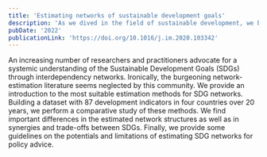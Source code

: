 ```yaml
---
title: 'Estimating networks of sustainable development goals'
description: 'As we dived in the field of sustainable development, we became aware of the central concepts of synergies and trade-offs, often represented as networks between indicators. To our surprise, the field seemed quite precarious in the use of adequate quantitative methods to estimate such networks. The purpose of this paper was to introduce the sustainable development community to a plethora of network estimation methods (from different disciplines) that are usable with existing indicator datasets.'
pubDate: '2022'
publicationLink: 'https://doi.org/10.1016/j.im.2020.103342'
---
```


An increasing number of researchers and practitioners advocate for a systemic understanding of the Sustainable Development Goals (SDGs) through interdependency networks. Ironically, the burgeoning network-estimation literature seems neglected by this community. We provide an introduction to the most suitable estimation methods for SDG networks. Building a dataset with 87 development indicators in four countries over 20 years, we perform a comparative study of these methods. We find important differences in the estimated network structures as well as in synergies and trade-offs between SDGs. Finally, we provide some guidelines on the potentials and limitations of estimating SDG networks for policy advice.